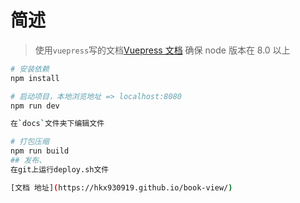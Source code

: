 # 简述

> 使用`vuepress`写的文档[Vuepress 文档](https://vuepress.vuejs.org/zh/)
> 确保 node 版本在 8.0 以上

```bash
# 安装依赖
npm install

# 启动项目，本地浏览地址 => localhost:8080
npm run dev

在`docs`文件夹下编辑文件

# 打包压缩
npm run build
## 发布、
在git上运行deploy.sh文件

[文档 地址](https://hkx930919.github.io/book-view/)
```
